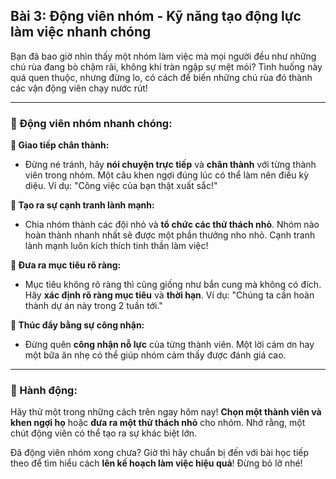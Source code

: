 ## Bài 3: Động viên nhóm - Kỹ năng tạo động lực làm việc nhanh chóng

Bạn đã bao giờ nhìn thấy một nhóm làm việc mà mọi người đều như những chú rùa đang bò chậm rãi, không khí tràn ngập sự mệt mỏi? Tình huống này quá quen thuộc, nhưng đừng lo, có cách để biến những chú rùa đó thành các vận động viên chạy nước rút!

---

### 📌 Động viên nhóm nhanh chóng:

**🔹 Giao tiếp chân thành:**
- Đừng né tránh, hãy **nói chuyện trực tiếp** và **chân thành** với từng thành viên trong nhóm. Một câu khen ngợi đúng lúc có thể làm nên điều kỳ diệu. Ví dụ: "Công việc của bạn thật xuất sắc!"

**🔹 Tạo ra sự cạnh tranh lành mạnh:**
- Chia nhóm thành các đội nhỏ và **tổ chức các thử thách nhỏ**. Nhóm nào hoàn thành nhanh nhất sẽ được một phần thưởng nho nhỏ. Cạnh tranh lành mạnh luôn kích thích tinh thần làm việc!

**🔹 Đưa ra mục tiêu rõ ràng:**
- Mục tiêu không rõ ràng thì cũng giống như bắn cung mà không có đích. Hãy **xác định rõ ràng mục tiêu** và **thời hạn**. Ví dụ: "Chúng ta cần hoàn thành dự án này trong 2 tuần tới."

**🔹 Thúc đẩy bằng sự công nhận:**
- Đừng quên **công nhận nỗ lực** của từng thành viên. Một lời cảm ơn hay một bữa ăn nhẹ có thể giúp nhóm cảm thấy được đánh giá cao.

---

### 🚀 Hành động:

Hãy thử một trong những cách trên ngay hôm nay! **Chọn một thành viên và khen ngợi họ** hoặc **đưa ra một thử thách nhỏ** cho nhóm. Nhớ rằng, một chút động viên có thể tạo ra sự khác biệt lớn.

Đã động viên nhóm xong chưa? Giờ thì hãy chuẩn bị đến với bài học tiếp theo để tìm hiểu cách **lên kế hoạch làm việc hiệu quả**! Đừng bỏ lỡ nhé!
